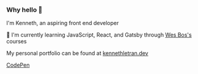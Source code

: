 ### Why hello 👋

<!--
**kennethletran/kennethletran** is a ✨ _special_ ✨ repository because its `README.md` (this file) appears on your GitHub profile.

Here are some ideas to get you started:

- 🔭 I’m currently working on ...
- 🌱 I’m currently learning ...
- 👯 I’m looking to collaborate on ...
- 🤔 I’m looking for help with ...
- 💬 Ask me about ...
- 📫 How to reach me: ...
- 😄 Pronouns: ...
- ⚡ Fun fact: ...
-->
I'm Kenneth, an aspiring front end developer

📖 I'm currently learning JavaScript, React, and Gatsby through <a href="https://wesbos.com/">Wes Bos's</a> courses

My personal portfolio can be found at <a href="https://kennethletran.dev">kennethletran.dev</a>

<a href="https://codepen.io/kentaayy">CodePen</a>
